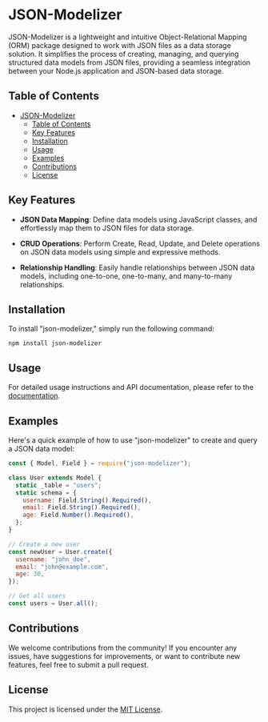# JSON-Modelizer

JSON-Modelizer is a lightweight and intuitive Object-Relational Mapping (ORM) package designed to work with JSON files as a data storage solution. It simplifies the process of creating, managing, and querying structured data models from JSON files, providing a seamless integration between your Node.js application and JSON-based data storage.

## Table of Contents

- [JSON-Modelizer](#json-modelizer)
  - [Table of Contents](#table-of-contents)
  - [Key Features](#key-features)
  - [Installation](#installation)
  - [Usage](#usage)
  - [Examples](#examples)
  - [Contributions](#contributions)
  - [License](#license)

## Key Features

- **JSON Data Mapping**: Define data models using JavaScript classes, and effortlessly map them to JSON files for data storage.

- **CRUD Operations**: Perform Create, Read, Update, and Delete operations on JSON data models using simple and expressive methods.

- **Relationship Handling**: Easily handle relationships between JSON data models, including one-to-one, one-to-many, and many-to-many relationships.

## Installation

To install "json-modelizer," simply run the following command:

```
npm install json-modelizer
```

## Usage

For detailed usage instructions and API documentation, please refer to the [documentation](DOCS.md).

## Examples

Here's a quick example of how to use "json-modelizer" to create and query a JSON data model:

```javascript
const { Model, Field } = require("json-modelizer");

class User extends Model {
  static _table = "users";
  static schema = {
    username: Field.String().Required(),
    email: Field.String().Required(),
    age: Field.Number().Required(),
  };
}

// Create a new user
const newUser = User.create({
  username: "john_doe",
  email: "john@example.com",
  age: 30,
});

// Get all users
const users = User.all();
```

## Contributions

We welcome contributions from the community! If you encounter any issues, have suggestions for improvements, or want to contribute new features, feel free to submit a pull request.

## License

This project is licensed under the [MIT License](LICENSE).
